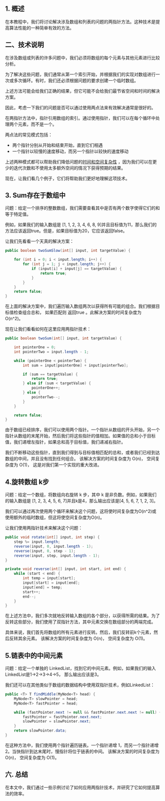 ## 1. 概述

在本教程中，我们将讨论解决涉及数组和列表的问题的两指针方法。这种技术是提高算法性能的一种简单有效的方法。

## 二、技术说明

在涉及数组或列表的许多问题中，我们必须将数组的每个元素与其他元素进行比较分析。

为了解决这些问题，我们通常从第一个索引开始，并根据我们的实现对数组进行一次或多次循环。有时，我们还必须根据问题的要求创建一个临时数组。

上述方法可能会给我们正确的结果，但它可能不会给我们最节省空间和时间的解决方案。

因此，考虑一下我们的问题是否可以通过使用两点法来有效解决通常是很好的。

在两指针方法中，指针引用数组的索引。通过使用指针，我们可以在每个循环中处理两个元素，而不是一个。

两点法的常见模式包括：

-   两个指针分别从开始和结束开始，直到它们相遇
-   一个指针以较慢的速度移动，而另一个指针以较快的速度移动

上述两种模式都可以帮助我们降低问题的[时间和空间复杂性](https://www.baeldung.com/java-algorithm-complexity) ，因为我们可以在更少的迭代次数和不使用太多额外空间的情况下获得预期的结果。

现在，让我们看几个例子，它们将帮助我们更好地理解这项技术。

## 3. Sum存在于数组中

问题：给定一个排序的整数数组，我们需要查看其中是否有两个数字使得它们的和等于特定值。

例如，如果我们的输入数组是 [1, 1, 2, 3, 4, 6, 8, 9]并且目标值为11，那么我们的方法应该返回true。但是，如果目标值为20，它应该返回false。

让我们先看看一个天真的解决方案：

```java
public boolean twoSumSlow(int[] input, int targetValue) {

    for (int i = 0; i < input.length; i++) {
        for (int j = 1; j < input.length; j++) {
            if (input[i] + input[j] == targetValue) {
                return true;
            }
        }
    }
    return false;
}
```

在上面的解决方案中，我们遍历输入数组两次以获得所有可能的组合。我们根据目标值检查组合总和， 如果匹配则 返回true 。此解决方案的时间复杂度为 O(n^2)。 

现在让我们看看如何在这里应用两指针技术：

```java
public boolean twoSum(int[] input, int targetValue) {

    int pointerOne = 0;
    int pointerTwo = input.length - 1;

    while (pointerOne < pointerTwo) {
        int sum = input[pointerOne] + input[pointerTwo];

        if (sum == targetValue) {
            return true;
        } else if (sum < targetValue) {
            pointerOne++;
        } else {
            pointerTwo--;
        }
    }

    return false;
}
```

由于数组已经排序，我们可以使用两个指针。一个指针从数组的开头开始，另一个指针从数组的末尾开始，然后我们将这些指针的值相加。如果值的总和小于目标值，我们递增左指针，如果总和高于目标值，我们递减右指针。

我们不断移动这些指针，直到我们得到与目标值相匹配的总和，或者我们已经到达数组的中间，并且没有找到任何组合。 该解决方案的时间复杂度为 O(n)， 空间复杂度为 O(1)， 这是对我们第一个实现的重大改进。

## 4.旋转数组 k步

问题：给定一个数组，将数组向右旋转 k 步，其中 k 是非负数。例如，如果我们的输入数组是 [1, 2, 3, 4, 5, 6, 7]并且k是4，那么输出应该是[4, 5, 6, 7, 1, 2, 3]。

我们可以通过再次使用两个循环来解决这个问题，这将使时间复杂度为O(n^2)或使用额外的临时数组，但这将使空间复杂度为O(n)。

让我们使用两指针技术来解决这个问题：

```java
public void rotate(int[] input, int step) {
    step %= input.length;
    reverse(input, 0, input.length - 1);
    reverse(input, 0, step - 1);
    reverse(input, step, input.length - 1);
}

private void reverse(int[] input, int start, int end) {
    while (start < end) {
        int temp = input[start];
        input[start] = input[end];
        input[end] = temp;
        start++;
        end--;
    }
}
```

在上述方法中，我们多次就地反转输入数组的各个部分，以获得所需的结果。为了反转这些部分，我们使用了双指针方法，其中元素交换在数组部分的两端完成。

具体来说，我们首先将数组的所有元素进行反转。然后，我们反转前k个元素，然后反转其余元素。 该解决方案的时间复杂度为 O(n)， 空间复杂度为 O(1)。

## 5.链表中的中间元素

问题：给定一个单独的 LinkedList，找到它的中间元素。例如，如果我们的输入 LinkedList是1->2->3->4->5， 那么输出应该是3。

我们还可以在其他类似于数组的数据结构中使用双指针技术，例如LinkedList：

```java
public <T> T findMiddle(MyNode<T> head) {
    MyNode<T> slowPointer = head;
    MyNode<T> fastPointer = head;

    while (fastPointer.next != null && fastPointer.next.next != null) {
        fastPointer = fastPointer.next.next;
        slowPointer = slowPointer.next;
    }
    return slowPointer.data;
}
```

在这种方法中，我们使用两个指针遍历链表。一个指针递增 1，而另一个指针递增 2。当快指针到达末尾时，慢指针将位于链表的中间。 该解决方案的时间复杂度为 O(n)， 空间复杂度为 O(1)。

## 六. 总结

在本文中，我们通过一些示例讨论了如何应用两指针技术，并研究了它如何提高算法的效率。